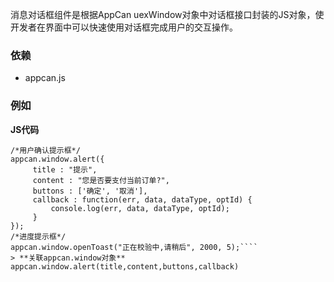 ﻿消息对话框组件是根据AppCan uexWindow对象中对话框接口封装的JS对象，使开发者在界面中可以快速使用对话框完成用户的交互操作。
### 依赖
- appcan.js

### 例如

**JS代码**
 ````
/*用户确认提示框*/
appcan.window.alert({
      title : "提示",
      content : "您是否要支付当前订单?",
      buttons : ['确定', '取消'],
      callback : function(err, data, dataType, optId) {
          console.log(err, data, dataType, optId);
      }
});
/*进度提示框*/
appcan.window.openToast("正在校验中,请稍后", 2000, 5);````
> **关联appcan.window对象**
appcan.window.alert(title,content,buttons,callback)
　